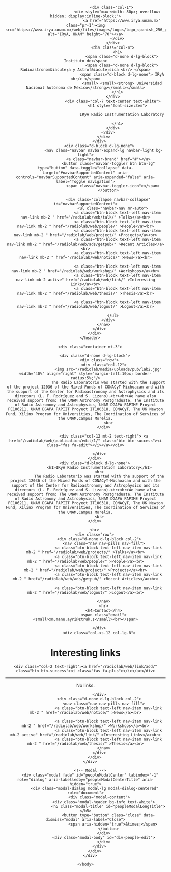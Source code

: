 <html>
    <head>
        <link rel="stylesheet" href="https://maxcdn.bootstrapcdn.com/bootstrap/4.0.0/css/bootstrap.min.css" integrity="sha384-Gn5384xqQ1aoWXA+058RXPxPg6fy4IWvTNh0E263XmFcJlSAwiGgFAW/dAiS6JXm" crossorigin="anonymous">
        <link rel="stylesheet" href="/static/css/irya.css?1642099266.1707">
        <script src="https://code.jquery.com/jquery-3.4.1.min.js" integrity="sha256-CSXorXvZcTkaix6Yvo6HppcZGetbYMGWSFlBw8HfCJo=" crossorigin="anonymous"></script>
        <script src="https://cdnjs.cloudflare.com/ajax/libs/popper.js/1.12.9/umd/popper.min.js" integrity="sha384-ApNbgh9B+Y1QKtv3Rn7W3mgPxhU9K/ScQsAP7hUibX39j7fakFPskvXusvfa0b4Q" crossorigin="anonymous"></script>
        <script src="https://maxcdn.bootstrapcdn.com/bootstrap/4.0.0/js/bootstrap.min.js" integrity="sha384-JZR6Spejh4U02d8jOt6vLEHfe/JQGiRRSQQxSfFWpi1MquVdAyjUar5+76PVCmYl" crossorigin="anonymous"></script>
        <script src="https://canvasjs.com/assets/script/jquery.canvasjs.min.js"></script>
        <script src="https://kit.fontawesome.com/638f14f57f.js"></script>
        <script src="/static/js/utils.js"></script>
        <meta http-equiv="refresh" content=""/>
        <title>IRyA. Radio Instrumentation Laboratory</title>
        <link rel="shortcut icon" type="image/png" href="/static/images/favicon.ico">
    </head>
    <body>
        <input type="hidden" name="csrfmiddlewaretoken" value="gs3e8xhlWWRWUE7hYTS4vyUc9JgmljWM2usr3tk8Ix1R5lZMPfVGjdK2hUcVR7ID">
        <header>
            <div class="container-fluid">
                <div class="row">
                    <div class="col">
                        <div class="bg-dark p-2 row">

                            <div class="col-1"> 
                                <div style="max-width: 80px; overflow: hidden; display:inline-block;">
                                    <a href="https://www.irya.unam.mx" class="pr-1"><img src="https://www.irya.unam.mx/web/files/images/logos/logo_spanish_256_pad20_invert.png" alt="IRyA, UNAM" height="70"></a>
                                </div>
                            </div>
                            <div class="col-4">
                                <h1>
                                    <span class="d-none d-lg-block"> Instituto de</span>
                                    <span class="d-none d-lg-block"> Radioastronom&iacute;a y Astrof&iacute;sica <br/> </span>
                                    <span class="d-block d-lg-none"> IRyA <br/> </span>
                                    <small> <small><strong> Universidad Nacional Autónoma de México</strong></small></small>
                                </h1>
                            </div>
                            <div class="col-7 text-center text-white">
                                <h1 style="font-size:3em">
                                    
                                    IRyA Radio Instrumentation Laboratory
                                    
                                </h1>
                            </div>
                        </div>
                    </div>
                </div>
                <div class="d-block d-lg-none">
                    <nav class="navbar navbar-expand-lg navbar-light bg-light">
                        <a class="navbar-brand" href="#"></a>
                        <button class="navbar-toggler btn btn-lg" type="button" data-toggle="collapse" data-target="#navbarSupportedContent" aria-controls="navbarSupportedContent" aria-expanded="false" aria-label="Toggle navigation">
                            <span class="navbar-toggler-icon"></span>
                        </button>

                        <div class="collapse navbar-collapse" id="navbarSupportedContent">
                            <ul class="navbar-nav mr-auto">
                                <a class="btn-block text-left nav-item nav-link mb-2 " href="/radiolab/web/talk/" >Talks</a><br>
                                <a class="btn-block text-left nav-item nav-link mb-2 " href="/radiolab/web/people/" >People</a><br>
                                <a class="btn-block text-left nav-item nav-link mb-2 " href="/radiolab/web/project/" >Projects</a><br>
                                <a class="btn-block text-left nav-item nav-link mb-2 " href="/radiolab/web/ads/getpub/" >Recent Articles</a><br>
                                <a class="btn-block text-left nav-item nav-link mb-2 " href="/radiolab/web/notice/" >News</a><br>
                                
                                <a class="btn-block text-left nav-item nav-link mb-2 " href="/radiolab/web/workshop/" >Workshops</a><br>
                                <a class="btn-block text-left nav-item nav-link mb-2 active" href="/radiolab/web/link/" >Interesting Links</a><br>
                                <a class="btn-block text-left nav-item nav-link mb-2 " href="/radiolab/web/thesis/" >Thesis</a><br>
                                
                                <a class="btn-block text-left nav-item nav-link mb-2 " href="/radiolab/web/logout/" >Logout</a><br>
                                
                            </ul>
                        </div>
                    </nav>
                </div>
            </div>
        </header>

        <div class="container mt-3">
            
            <div class="d-none d-lg-block">
                <div class="row">
                    <div class="col-12">
                        <img src="/radiolab/media/uploads/pub/lab2.jpg" width="40%" align="right" style="margin-left:10px; border-radius:5%;"/>
                        The Radio Laboratorio was started with the support of the project 12036 of the Mixed Funds of CONACyT-Michoacan and with the support of the Center for Radioastronomy and Astrophysics and its directors (L. F. Rodríguez and S. Lizano).<br><br>We have also received support from: The UNAM Astronomy Postgraduate, The Institute of Radio Astronomy and Astrophysics, UNAM DGAPA PAPIME Proyect PE106211, UNAM DGAPA PAPIIT Proyect IT100318, CONACyT, The UK Newton Fund, Xilinx Program for Universities, The Coordination of Services of the UNAM,Campus Morelia.
                        <br>
                    </div>
                    
                    <div class="col-12 mt-2 text-right"> <a href="/radiolab/web/publication/edit/1/" class="btn btn-success"><i class="fas fa-edit"></i></a></div>
                     
                </div>
            </div>
            <div class="d-block d-lg-none">
                <h1>IRyA Radio Instrumentation Laboratory</h1>
                <hr>
                The Radio Laboratorio was started with the support of the project 12036 of the Mixed Funds of CONACyT-Michoacan and with the support of the Center for Radioastronomy and Astrophysics and its directors (L. F. Rodríguez and S. Lizano).<br><br>We have also received support from: The UNAM Astronomy Postgraduate, The Institute of Radio Astronomy and Astrophysics, UNAM DGAPA PAPIME Proyect PE106211, UNAM DGAPA PAPIIT Proyect IT100318, CONACyT, The UK Newton Fund, Xilinx Program for Universities, The Coordination of Services of the UNAM,Campus Morelia.
                <br>
            </div>
            
            <hr>
            <div class="row">
                <div class="d-none d-lg-block col-2">
                    <nav class="nav nav-pills nav-fill">
                        <a class="btn-block text-left nav-item nav-link mb-2 " href="/radiolab/web/projects/" >Talks</a><br>
                        <a class="btn-block text-left nav-item nav-link mb-2 " href="/radiolab/web/people/" >People</a><br>
                        <a class="btn-block text-left nav-item nav-link mb-2 " href="/radiolab/web/project/" >Projects</a><br>
                        <a class="btn-block text-left nav-item nav-link mb-2 " href="/radiolab/web/ads/getpub/" >Recent Articles</a><br>
                        
                        <a class="btn-block text-left nav-item nav-link mb-2 " href="/radiolab/web/logout/" >Logout</a><br>
                        
                    </nav>
                    <hr>
                    <h4>Contact</h4>
                    <span class="email"><small>xm.manu.ayri@ztruk.s</small><br></span>

                </div>
                <div class="col-xs-12 col-lg-8">
                    
<div class="row mb-2">
    <div class="col-10"> <h1>Interesting links</h1></div>
    
    <div class="col-2 text-right"><a href="/radiolab/web/link/add/" class="btn btn-success"><i class="fas fa-plus"></i></a></div>
    
</div>
<hr>

<div class="row mb-4" > <div class="col-12 alert alert-primary">No links.</div></div>


                </div>
                <div class="d-none d-lg-block col-2">
                    <nav class="nav nav-pills nav-fill">
                        <a class="btn-block text-left nav-item nav-link mb-2 " href="/radiolab/web/notice/" >News</a><br>
                        
                        <a class="btn-block text-left nav-item nav-link mb-2 " href="/radiolab/web/workshop/" >Workshops</a><br>
                        <a class="btn-block text-left nav-item nav-link mb-2 active" href="/radiolab/web/link/" >Interesting Links</a><br>
                        <a class="btn-block text-left nav-item nav-link mb-2 " href="/radiolab/web/thesis/" >Thesis</a><br>
                    </nav>
                </div>
            </div>
        </div>

        <!-- Modal -->
        <div class="modal fade" id="peopleModalCenter" tabindex="-1" role="dialog" aria-labelledby="peopleModalCenterTitle" aria-hidden="true">
            <div class="modal-dialog modal-lg modal-dialog-centered" role="document">
                <div class="modal-content">
                    <div class="modal-header bg-info text-white">
                        <h5 class="modal-title" id="peopleModalLongTitle"></h5>
                        <button type="button" class="close" data-dismiss="modal" aria-label="Close">
                            <span aria-hidden="true">&times;</span>
                        </button>
                    </div>
                    <div class="modal-body" id="div-people-edit">
                    </div>
                </div>
            </div>
        </div>

    </body>
</html>
